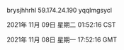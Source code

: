 brysjhhrhl 59.174.24.190 yqqlmgsycl

2021年 11月 09日 星期二 01:52:16 CST

2021年 11月 08日 星期一 17:52:16 GMT
